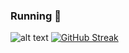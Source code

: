 ### Running 👋
![alt text](https://i.ibb.co/FKQJxcF/github-Banner-1.jpg)
[![GitHub Streak](https://github-readme-streak-stats.herokuapp.com?user=junayet4o12&theme=shadow-purple&hide_border=true)](https://git.io/streak-stats)
<!--
**junayet4o12/junayet4o12** is a ✨ _special_ ✨ repository because its `README.md` (this file) appears on your GitHub profile.

Here are some ideas to get you started:

- 🔭 I’m currently working on ...
- 🌱 I’m currently learning ...
- 👯 I’m looking to collaborate on ...
- 🤔 I’m looking for help with ...
- 💬 Ask me about ...
- 📫 How to reach me: ...
- 😄 Pronouns: ...
- ⚡ Fun fact: ...
-->
